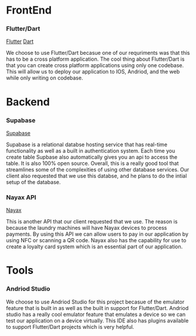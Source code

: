 # FrontEnd

### Flutter/Dart

[Flutter](https://flutter.dev/?utm_source=google&utm_medium=cpc&utm_campaign=brand_sem&utm_content=na_us&gclsrc=aw.ds&gad_source=1&gad_campaignid=12961050228&gbraid=0AAAAAC-INI8X-bxb0fNTHjhT9ZCoYZ03G&gclid=Cj0KCQjw58PGBhCkARIsADbDilxEJZLXaYYn7dwkGszmwzzr3bTv3qr62F2oHmszueH-SXCGM_4UpeAaAvQNEALw_wcB)
[Dart](https://dart.dev)

We choose to use Flutter/Dart becasue one of our requriments was that this has to be a cross platform application. The cool thing about Flutter/Dart is that you can create cross platform 
applications using only one codebase. This will allow us to deploy our application to IOS, Andriod, and the web while only writing on codebase. 


# Backend

### Supabase

[Supabase](https://supabase.com)

Supabase is a relational databse hosting service that has real-time functionality as well as a built in authentication system. Each time you create table Supbase also automatically gives you
an api to access the table. It is also 100% open source. Overall, this is a really good tool that streamlines some of the complexities of using other database services. Our client also requested
that we use this databse, and he plans to do the intial setup of the database. 

### Nayax API

[Nayax](https://developerhub.nayax.com/docs/overview-cortina)

This is another API that our client requested that we use. The reason is because the laundry machines will have Nayax devices to process payments. By using this API we can allow users to pay
in our application by using NFC or scanning a QR code. Nayax also has the capability for use to create a loyalty card system which is an essential part of our application. 

# Tools

### Andriod Studio

We choose to use Andriod Studio for this project becasue of the emulator feature that is built in as well as the built in support for Flutter/Dart. Andriod studio has a really cool emulator 
feature that emulates a device so we can test our application on a device virtually. This IDE also has plugins available to support Flutter/Dart projects which is very helpful. 

